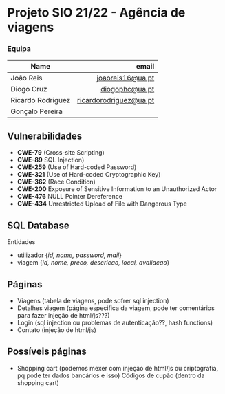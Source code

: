 # Projeto SIO 21/22 - Agência de viagens

### **Equipa**

| Name              |                   email  |
| ----------------- | -----------------------: |
| João Reis         |       joaoreis16@ua.pt   |
| Diogo Cruz        |         diogophc@ua.pt   |
| Ricardo Rodriguez | ricardorodriguez@ua.pt   |
| Gonçalo Pereira   |                          |

## Vulnerabilidades

* **CWE-79** (Cross-site Scripting)
* **CWE-89** SQL Injection)
* **CWE-259** (Use of Hard-coded Password)
* **CWE-321** (Use of Hard-coded Cryptographic Key)
* **CWE-362** (Race Condition)
* **CWE-200** Exposure of Sensitive Information to an Unauthorized Actor
* **CWE-476** NULL Pointer Dereference
* **CWE-434** Unrestricted Upload of File with Dangerous Type

## **SQL Database**

Entidades

* utilizador {*id, nome, password, mail*}
* viagem {*id, nome, preco, descricao, local, avaliacao*}

## Páginas

* Viagens (tabela de viagens, pode sofrer sql injection)
* Detalhes viagem (página especifica da viagem, pode ter comentários para fazer injeção de html/js???)
* Login (sql injection ou problemas de autenticação??, hash functions)
* Contato (injeção de html/js)

## Possíveis páginas

* Shopping cart (podemos mexer com injeção de html/js ou criptografia, pq pode ter dados bancários e isso)
Códigos de cupão (dentro da shopping cart)
